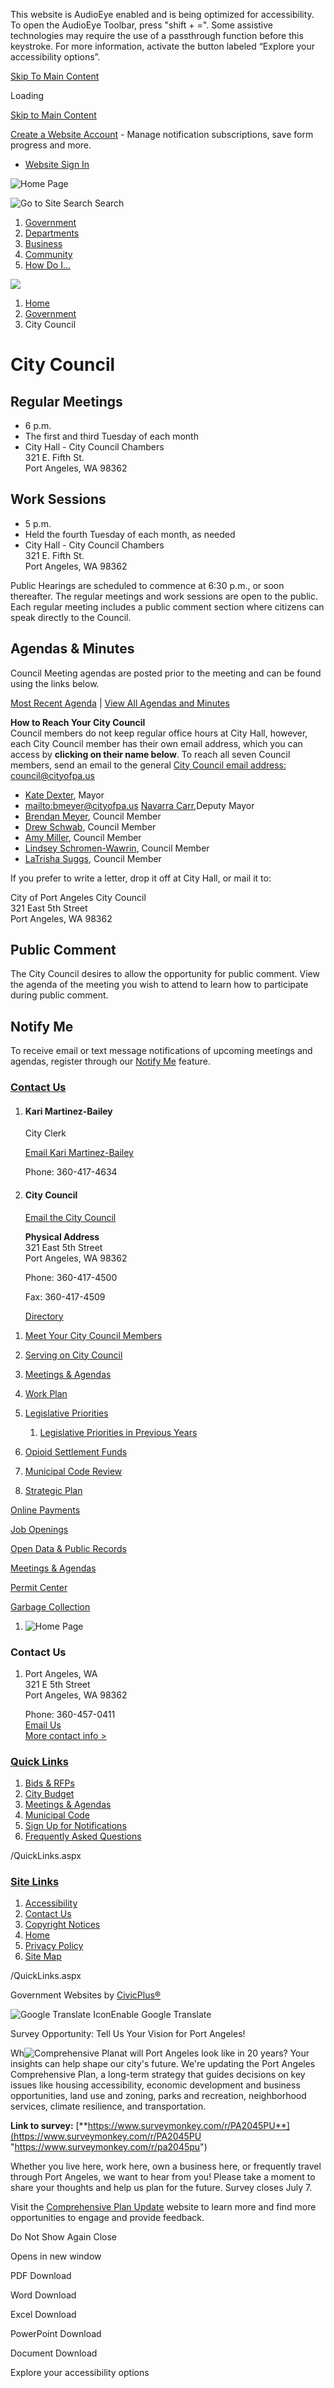 This website is AudioEye enabled and is being optimized for accessibility. To open the AudioEye Toolbar, press "shift + =". Some assistive technologies may require the use of a passthrough function before this keystroke. For more information, activate the button labeled “Explore your accessibility options”.

[Skip To Main Content](https://www.cityofpa.us/137/City-Council/)

Loading

[Skip to Main Content](https://www.cityofpa.us/137/City-Council/)

[Create a Website Account](https://www.cityofpa.us/MyAccount/ProfileCreate) - Manage notification subscriptions, save form progress and more.   

- [Website Sign In](https://www.cityofpa.us/MyAccount)

![Home Page](https://www.cityofpa.us/ImageRepository/Document?documentID=12605)

![Go to Site Search](https://www.cityofpa.us/ImageRepository/Document?documentID=12359) Search

1. [Government](https://www.cityofpa.us/27/Government)
2. [Departments](https://www.cityofpa.us/101/Departments)
3. [Business](https://www.cityofpa.us/35/Business)
4. [Community](https://www.cityofpa.us/31/Community)
5. [How Do I...](https://www.cityofpa.us/9/How-Do-I)

<!--THE END-->

![](https://www.cityofpa.us/ImageRepository/Document?documentID=12356)

1. [Home](https://www.cityofpa.us)
2. [Government](https://www.cityofpa.us/27/Government)
3. City Council

# City Council

## Regular Meetings

- 6 p.m.
- The first and third Tuesday of each month
- City Hall - City Council Chambers  
  321 E. Fifth St.  
  Port Angeles, WA 98362

## Work Sessions

- 5 p.m.
- Held the fourth Tuesday of each month, as needed
- City Hall - City Council Chambers  
  321 E. Fifth St.  
  Port Angeles, WA 98362

Public Hearings are scheduled to commence at 6:30 p.m., or soon thereafter. The regular meetings and work sessions are open to the public. Each regular meeting includes a public comment section where citizens can speak directly to the Council.

## Agendas &amp; Minutes

Council Meeting agendas are posted prior to the meeting and can be found using the links below.  

[Most Recent Agenda](https://wa-portangeles2.civicplus.com/583/Meetings-Agendas) | [View All Agendas and Minutes](https://weblink.cityofpa.us/WebLink/Browse.aspx?id=102576&dbid=0&repo=COPA)

**How to Reach Your City Council**  
Council members do not keep regular office hours at City Hall, however, each City Council member has their own email address, which you can access by **clicking on their name below**. To reach all seven Council members, send an email to the general [City Council email address: council@cityofpa.us](mailto:council@cityofpa.us)

- [Kate Dexter](mailto:kdexter@cityofpa.us), Mayor
- [mailto:bmeyer@cityofpa.us](mailto:bmeyer@cityofpa.us) [Navarra Carr](mailto:ncarr@cityofpa.us),Deputy Mayor
- [Brendan Meyer](mailto:bmeyer@cityofpa.us), Council Member
- [Drew Schwab](mailto:aschwab@cityofpa.us), Council Member
- [Amy Miller](mailto:amiller@cityofpa.us), Council Member
- [Lindsey Schromen-Wawrin](mailto:lswawrin@cityofpa.us), Council Member
- [LaTrisha Suggs](mailto:losuggs@cityofpa.us), Council Member

If you prefer to write a letter, drop it off at City Hall, or mail it to:

City of Port Angeles City Council  
321 East 5th Street  
Port Angeles, WA 98362

## Public Comment

The City Council desires to allow the opportunity for public comment. View the agenda of the meeting you wish to attend to learn how to participate during public comment.

## Notify Me

To receive email or text message notifications of upcoming meetings and agendas, register through our [Notify Me](https://www.cityofpa.us/list.aspx?Mode=Subscribe) feature.

### [Contact Us](https://www.cityofpa.us/Directory.aspx)

1. #### Kari Martinez-Bailey
   
   City Clerk
   
   [Email Kari Martinez-Bailey](mailto:kmbailey@cityofpa.us)
   
   Phone: 360-417-4634
2. #### City Council
   
   [Email the City Council](mailto:council@cityofpa.us)
   
   **Physical Address**  
   321 East 5th Street  
   Port Angeles, WA 98362
   
   Phone: 360-417-4500
   
   Fax: 360-417-4509
   
   [Directory](https://www.cityofpa.us/directory.aspx?did=4)

<!--THE END-->

1. [Meet Your City Council Members](https://www.cityofpa.us/912/Meet-Your-City-Council-Members)
2. [Serving on City Council](https://www.cityofpa.us/804/Serving-on-City-Council)
3. [Meetings &amp; Agendas](https://www.cityofpa.us/583/Meetings-Agendas)
4. [Work Plan](https://www.cityofpa.us/1119/Work-Plan)
5. [Legislative Priorities](https://www.cityofpa.us/1034/Legislative-Priorities)
   
   1. [Legislative Priorities in Previous Years](https://www.cityofpa.us/1328/Legislative-Priorities-in-Previous-Years)
6. [Opioid Settlement Funds](https://www.cityofpa.us/1300/Opioid-Settlement-Funds)
7. [Municipal Code Review](https://www.cityofpa.us/1056/Municipal-Code-Review)
8. [Strategic Plan](https://cityofpa.us/935/Strategic-Plan)

[Online Payments](https://www.cityofpa.us/897/Online-Payments)

[Job Openings](https://www.cityofpa.us/jobs.aspx)

[Open Data &amp; Public Records](https://www.cityofpa.us/899/Transparency)

[Meetings &amp; Agendas](https://www.cityofpa.us/583/Meetings-Agendas)

[Permit Center](https://www.cityofpa.us/900/Permit-Center)

[Garbage Collection](https://www.cityofpa.us/245/Solid-Waste-Utility)

1. ![Home Page](https://www.cityofpa.us/ImageRepository/Document?documentId=12610)

### Contact Us

1. Port Angeles, WA  
   321 E 5th Street  
   Port Angeles, WA 98362
   
   Phone: 360-457-0411  
   [Email Us](mailto:cityclerk@cityofpa.us)  
   [More contact info &gt;](https://www.cityofpa.us/directory.aspx)

### [Quick Links](https://www.cityofpa.us/QuickLinks.aspx?CID=126)

1. [Bids &amp; RFPs](https://www.cityofpa.us/bids.aspx)
2. [City Budget](https://www.cityofpa.us/152/Budget)
3. [Meetings &amp; Agendas](https://www.cityofpa.us/583/Meetings-Agendas)
4. [Municipal Code](https://library.municode.com/wa/port_angeles/codes/code_of_ordinances)
5. [Sign Up for Notifications](https://www.cityofpa.us/list.aspx)
6. [Frequently Asked Questions](https://www.cityofpa.us/FAQ.aspx)

/QuickLinks.aspx

### [Site Links](https://www.cityofpa.us/QuickLinks.aspx?CID=128)

1. [Accessibility](https://www.cityofpa.us/accessibility)
2. [Contact Us](https://www.cityofpa.us/directory)
3. [Copyright Notices](https://www.cityofpa.us/site/copyright)
4. [Home](https://www.cityofpa.us)
5. [Privacy Policy](https://www.cityofpa.us/privacy)
6. [Site Map](https://www.cityofpa.us/sitemap)

/QuickLinks.aspx

Government Websites by [CivicPlus®](https://connect.civicplus.com/referral)

![Google Translate Icon](https://www.cityofpa.us/Assets/Images/GoogleTranslate.gif)Enable Google Translate

Survey Opportunity: Tell Us Your Vision for Port Angeles!

Wh![Comprehensive Plan ](https://www.cityofpa.us/ImageRepository/Document?documentId=15255)at will Port Angeles look like in 20 years? Your insights can help shape our city's future. We're updating the Port Angeles Comprehensive Plan, a long-term strategy that guides decisions on key issues like housing accessibility, economic development and business opportunities, land use and zoning, parks and recreation, neighborhood services, climate resilience, and transportation.

**Link to survey:** [**https://www.surveymonkey.com/r/PA2045PU**](https://www.surveymonkey.com/r/PA2045PU "https://www.surveymonkey.com/r/pa2045pu")

Whether you live here, work here, own a business here, or frequently travel through Port Angeles, we want to hear from you! Please take a moment to share your thoughts and help us plan for the future. Survey closes July 7. 

Visit the [Comprehensive Plan Update](https://www.cityofpa.us/937/Vision-2045-Comprehensive-Plan-Periodic-?fbclid=IwY2xjawKrHOVleHRuA2FlbQIxMABicmlkETFxOGJYbldXdkZSTW5ZZUVKAR7W6MVoDSIvRyauNypXv4DoejoLvAZO9F2prZxTzQoA6MWj9fmRZ7vOeDVIig_aem_vvW19Zwa7K7eVbF3P6pqPA) website to learn more and find more opportunities to engage and provide feedback.

Do Not Show Again Close

Opens in new window

PDF Download

Word Download

Excel Download

PowerPoint Download

Document Download

Explore your accessibility options